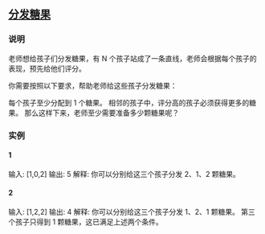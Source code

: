 ## [分发糖果](https://leetcode-cn.com/problems/candy/)
### 说明

老师想给孩子们分发糖果，有 N 个孩子站成了一条直线，老师会根据每个孩子的表现，预先给他们评分。

你需要按照以下要求，帮助老师给这些孩子分发糖果：

每个孩子至少分配到 1 个糖果。
相邻的孩子中，评分高的孩子必须获得更多的糖果。
那么这样下来，老师至少需要准备多少颗糖果呢？

### 实例
#### 1

输入: [1,0,2]
输出: 5
解释: 你可以分别给这三个孩子分发 2、1、2 颗糖果。

#### 2

输入: [1,2,2]
输出: 4
解释: 你可以分别给这三个孩子分发 1、2、1 颗糖果。
     第三个孩子只得到 1 颗糖果，这已满足上述两个条件。
